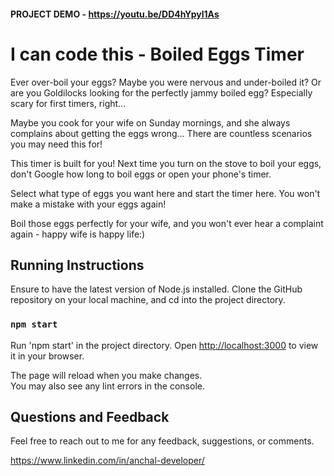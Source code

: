 #### PROJECT DEMO  - https://youtu.be/DD4hYpyl1As


# I can code this - Boiled Eggs Timer

Ever over-boil your eggs? Maybe you were nervous and under-boiled it? Or are you Goldilocks looking for the perfectly jammy boiled egg? Especially scary for first timers, right... 

Maybe you cook for your wife on Sunday mornings, and she always complains about getting the eggs wrong... There are countless scenarios you may need this for!

This timer is built for you! Next time you turn on the stove to boil your eggs, don't Google how long to boil eggs or open your phone's timer. 

Select what type of eggs you want here and start the timer here. You won't make a mistake with your eggs again!

  Boil those eggs perfectly for your wife, and you won't ever hear a complaint again - happy wife is happy life:)

  
## Running Instructions

Ensure to have the latest version of Node.js installed. Clone the GitHub repository on your local machine, and cd into the project directory.  

### `npm start`

Run 'npm start' in the project directory.
Open [http://localhost:3000](http://localhost:3000) to view it in your browser.

The page will reload when you make changes.\
You may also see any lint errors in the console.

## Questions and Feedback

Feel free to reach out to me for any feedback, suggestions, or comments. 

  https://www.linkedin.com/in/anchal-developer/


